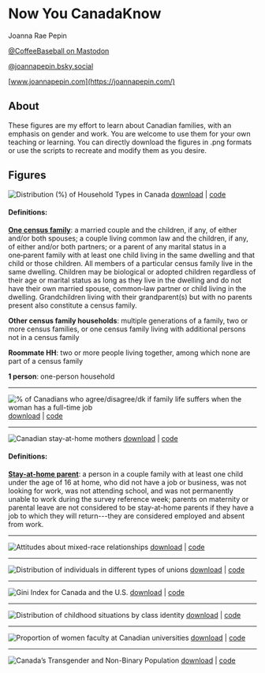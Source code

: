 # Now You CanadaKnow

Joanna Rae Pepin

[\@CoffeeBaseball on Mastodon](https://sciences.social/@CoffeeBaseball)

[\@joannapepin.bsky.social](https://bsky.app/profile/joannapepin.bsky.social)

[www.joannapepin.com](https://joannapepin.com/)

## About

These figures are my effort to learn about Canadian families, with an emphasis on gender and work. You are welcome to use them for your own teaching or learning. You can directly download the figures in .png formats or use the scripts to recreate and modify them as you desire.

## Figures

![Distribution (%) of Household Types in Canada](https://github.com/jrpepin/Now-You-CanadaKnow/blob/main/figs/hh.png?raw=true) [download](https://github.com/jrpepin/Now-You-CanadaKnow/blob/main/figs/hh.png) \| [code](https://github.com/jrpepin/Now-You-CanadaKnow/blob/main/R/households.R)

#### Definitions:

[**One census family**](https://www12.statcan.gc.ca/census-recensement/2021/ref/dict/az/Definition-eng.cfm?ID=fam004): a married couple and the children, if any, of either and/or both spouses; a couple living common law and the children, if any, of either and/or both partners; or a parent of any marital status in a one‑parent family with at least one child living in the same dwelling and that child or those children. All members of a particular census family live in the same dwelling. Children may be biological or adopted children regardless of their age or marital status as long as they live in the dwelling and do not have their own married spouse, common‑law partner or child living in the dwelling. Grandchildren living with their grandparent(s) but with no parents present also constitute a census family.

**Other census family households**: multiple generations of a family, two or more census families, or one census family living with additional persons not in a census family

**Roommate HH**: two or more people living together, among which none are part of a census family

**1 person**: one-person household

------------------------------------------------------------------------

![% of Canadians who agree/disagree/dk if family life suffers when the woman has a full-time job](https://github.com/jrpepin/Now-You-CanadaKnow/blob/main/figs/famsuffer.png?raw=true) [download](https://github.com/jrpepin/Now-You-CanadaKnow/blob/main/figs/famsuffer.png) \| [code](https://github.com/jrpepin/Now-You-CanadaKnow/blob/main/R/familysuffers.R)

------------------------------------------------------------------------

![Canadian stay-at-home mothers](https://github.com/jrpepin/Now-You-CanadaKnow/blob/main/figs/sahmom.png?raw=true) [download](https://github.com/jrpepin/Now-You-CanadaKnow/blob/main/figs/sahmom.png) \| [code](https://github.com/jrpepin/Now-You-CanadaKnow/blob/main/R/sahmom.R)

#### Definitions:

[**Stay-at-home parent**](https://www150.statcan.gc.ca/n1/pub/11-630-x/11-630-x2016007-eng.htm#def1): a person in a couple family with at least one child under the age of 16 at home, who did not have a job or business, was not looking for work, was not attending school, and was not permanently unable to work during the survey reference week; parents on maternity or parental leave are not considered to be stay-at-home parents if they have a job to which they will return---they are considered employed and absent from work.

------------------------------------------------------------------------

![Attitudes about mixed-race relationships](https://github.com/jrpepin/Now-You-CanadaKnow/blob/main/figs/marrace.png?raw=true) [download](https://github.com/jrpepin/Now-You-CanadaKnow/blob/main/figs/marrace.png) \| [code](https://github.com/jrpepin/Now-You-CanadaKnow/blob/main/R/marrace.R)

------------------------------------------------------------------------

![Distribution of individuals in different types of unions](https://github.com/jrpepin/Now-You-CanadaKnow/blob/main/figs/mixed.png?raw=true) [download](https://github.com/jrpepin/Now-You-CanadaKnow/blob/main/figs/mixed.png) \| [code](https://github.com/jrpepin/Now-You-CanadaKnow/blob/main/R/mixed.R)

------------------------------------------------------------------------

![Gini Index for Canada and the U.S.](https://github.com/jrpepin/Now-You-CanadaKnow/blob/main/figs/gini.png?raw=true) [download](https://github.com/jrpepin/Now-You-CanadaKnow/blob/main/figs/gini.png) \| [code](https://github.com/jrpepin/Now-You-CanadaKnow/blob/main/R/gini.R)

------------------------------------------------------------------------

![Distribution of childhood situations by class identity](https://github.com/jrpepin/Now-You-CanadaKnow/blob/main/figs/class.png?raw=true) [download](https://github.com/jrpepin/Now-You-CanadaKnow/blob/main/figs/class.png) \| [code](https://github.com/jrpepin/Now-You-CanadaKnow/blob/main/R/class.R)

------------------------------------------------------------------------

![Proportion of women faculty at Canadian universities](https://github.com/jrpepin/Now-You-CanadaKnow/blob/main/figs/faculty.png?raw=true) [download](https://github.com/jrpepin/Now-You-CanadaKnow/blob/main/figs/faculty.png) \| [code](https://github.com/jrpepin/Now-You-CanadaKnow/blob/main/R/faculty.R)

------------------------------------------------------------------------

![Canada’s Transgender and Non-Binary Population](https://github.com/jrpepin/Now-You-CanadaKnow/blob/main/figs/transgender.png?raw=true) [download](https://github.com/jrpepin/Now-You-CanadaKnow/blob/main/figs/transgender.png) \| [code](https://github.com/jrpepin/Now-You-CanadaKnow/blob/main/R/transgender.R)
